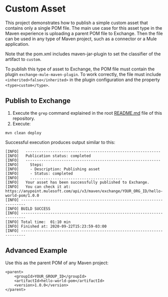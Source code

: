 # Custom Asset

This project demonstrates how to publish a simple custom asset that contains only a single POM file. The main use case for this asset type in the Maven experience is uploading a parent POM file to Exchange. Then the file can be used in any type of Maven project, such as a connector or a Mule application.

Note that the pom.xml includes maven-jar-plugin to set the classifier of the artifact to `custom`.

To publish this type of asset to Exchange, the POM file must contain the plugin `exchange-mule-maven-plugin`. To work correctly, the file must include `<inherited>false</inherited>` in the plugin configuration and the property `<type>custom</type>`.

## Publish to Exchange

1. Execute the `grep` command explained in the root [README.md](../README.md) file of this repository.
2. Execute:

```
mvn clean deploy
```

Successful execution produces output similar to this:

```
[INFO]   ------------------------------------------------------------
[INFO]   Publication status: completed
[INFO]   ------------------------------------------------------------
[INFO]     Steps:
[INFO]     - Description: Publishing asset
[INFO]     - Status: completed
[INFO]     .........................................
[INFO]   Your asset has been successfully published to Exchange.
[INFO]   You can check it at: https://anypoint.mulesoft.com/api/v3/maven/exchange/YOUR_ORG_ID/hello-world-pom/1.0.0
[INFO] ------------------------------------------------------------------------
[INFO] BUILD SUCCESS
[INFO] ------------------------------------------------------------------------
[INFO] Total time:  01:10 min
[INFO] Finished at: 2020-09-22T15:23:59-03:00
[INFO] ------------------------------------------------------------------------
```

## Advanced Example

Use this as the parent POM of any Maven project:

```
<parent>
    <groupId>YOUR_GROUP_ID</groupId>
    <artifactId>hello-world-pom</artifactId>
    <version>1.0.0</version>
</parent>
```
